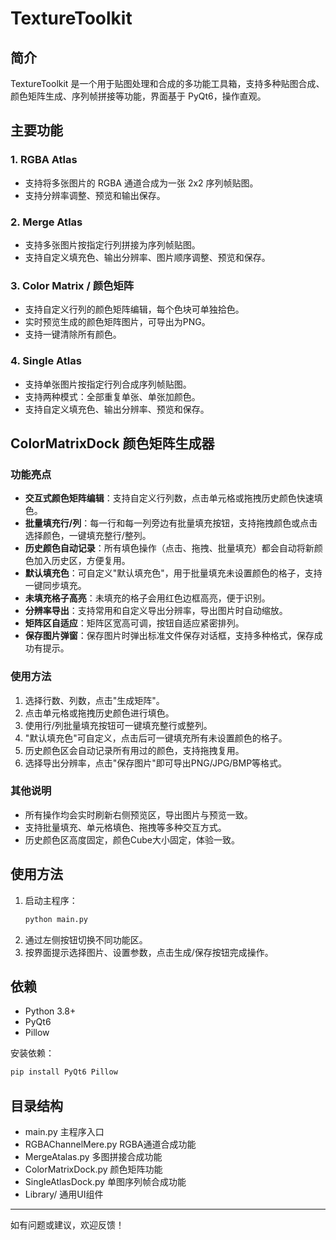 # TextureToolkit

## 简介
TextureToolkit 是一个用于贴图处理和合成的多功能工具箱，支持多种贴图合成、颜色矩阵生成、序列帧拼接等功能，界面基于 PyQt6，操作直观。

## 主要功能

### 1. RGBA Atlas
- 支持将多张图片的 RGBA 通道合成为一张 2x2 序列帧贴图。
- 支持分辨率调整、预览和输出保存。

### 2. Merge Atlas
- 支持多张图片按指定行列拼接为序列帧贴图。
- 支持自定义填充色、输出分辨率、图片顺序调整、预览和保存。

### 3. Color Matrix / 颜色矩阵
- 支持自定义行列的颜色矩阵编辑，每个色块可单独拾色。
- 实时预览生成的颜色矩阵图片，可导出为PNG。
- 支持一键清除所有颜色。

### 4. Single Atlas
- 支持单张图片按指定行列合成序列帧贴图。
- 支持两种模式：全部重复单张、单张加颜色。
- 支持自定义填充色、输出分辨率、预览和保存。

## ColorMatrixDock 颜色矩阵生成器

### 功能亮点

- **交互式颜色矩阵编辑**：支持自定义行列数，点击单元格或拖拽历史颜色快速填色。
- **批量填充行/列**：每一行和每一列旁边有批量填充按钮，支持拖拽颜色或点击选择颜色，一键填充整行/整列。
- **历史颜色自动记录**：所有填色操作（点击、拖拽、批量填充）都会自动将新颜色加入历史区，方便复用。
- **默认填充色**：可自定义"默认填充色"，用于批量填充未设置颜色的格子，支持一键同步填充。
- **未填充格子高亮**：未填充的格子会用红色边框高亮，便于识别。
- **分辨率导出**：支持常用和自定义导出分辨率，导出图片时自动缩放。
- **矩阵区自适应**：矩阵区宽高可调，按钮自适应紧密排列。
- **保存图片弹窗**：保存图片时弹出标准文件保存对话框，支持多种格式，保存成功有提示。

### 使用方法

1. 选择行数、列数，点击"生成矩阵"。
2. 点击单元格或拖拽历史颜色进行填色。
3. 使用行/列批量填充按钮可一键填充整行或整列。
4. "默认填充色"可自定义，点击后可一键填充所有未设置颜色的格子。
5. 历史颜色区会自动记录所有用过的颜色，支持拖拽复用。
6. 选择导出分辨率，点击"保存图片"即可导出PNG/JPG/BMP等格式。

### 其他说明

- 所有操作均会实时刷新右侧预览区，导出图片与预览一致。
- 支持批量填充、单元格填色、拖拽等多种交互方式。
- 历史颜色区高度固定，颜色Cube大小固定，体验一致。

## 使用方法
1. 启动主程序：
   ```bash
   python main.py
   ```
2. 通过左侧按钮切换不同功能区。
3. 按界面提示选择图片、设置参数，点击生成/保存按钮完成操作。

## 依赖
- Python 3.8+
- PyQt6
- Pillow

安装依赖：
```bash
pip install PyQt6 Pillow
```

## 目录结构
- main.py                主程序入口
- RGBAChannelMere.py     RGBA通道合成功能
- MergeAtalas.py         多图拼接合成功能
- ColorMatrixDock.py     颜色矩阵功能
- SingleAtlasDock.py     单图序列帧合成功能
- Library/               通用UI组件

---
如有问题或建议，欢迎反馈！ 
